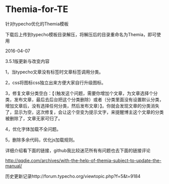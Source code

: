 # Themia-for-TE

针对typecho优化的Themia模板

下载后上传到typecho模板目录解压，将解压后的目录重命名为Themia，即可使用

2016-04-07

3.5.1版更新与改变内容

1，当typecho文章没有标签时文章标签调用分类。

2，css将图标css独立出来方便大家自行升级图标。

3，修复文章分类空白：【（触发这个问题，需要你增加个文章，为文章选择个分类，发布文章，最后去后台把这个分类删除）或者（分类里面没有设置默认分类，增加文章后，没有选择任何分类，然后发布文章）】。你就会发现文章的分类消失了，显示为空，这次修复，会让这个空变为提示文字，来提醒博主这个文章的分类被删除了，文章无家可归了。

4，优化字体加载不全问题。

5，删除多余代码，优化js加载规则。

详细介绍看下面的链接，github我比较迷茫所有有问题也去下面的链接评论

http://qqdie.com/archives/with-the-help-of-themia-subject-to-update-the-manual/

历史更新记录http://forum.typecho.org/viewtopic.php?f=5&t=9184
